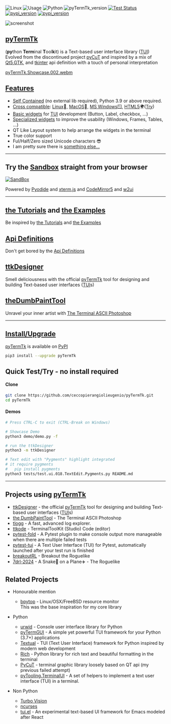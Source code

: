 

![Linux](https://img.shields.io/badge/-Linux-grey?logo=linux)
![Usage](https://img.shields.io/badge/Usage-Terminal%20User%20Interface-yellow)
![Python](https://img.shields.io/badge/Python-v3.8%5E-green?logo=python)
![pyTermTk_version](https://img.shields.io/github/v/tag/ceccopierangiolieugenio/pyTermTk?label=version)
[![Test Status](https://img.shields.io/github/actions/workflow/status/ceccopierangiolieugenio/pyTermTk/testing.yml?branch=main&label=tests)](https://github.com/ceccopierangiolieugenio/pyTermTk/actions?query=workflow%3Atesting)
[![pypi_version](https://img.shields.io/pypi/v/pyTermTk?label=pypi)](https://pypi.org/project/pyTermTk)
[![pypi_version](https://img.shields.io/twitter/follow/Pier95886803?style=social&logo=twitter)](https://twitter.com/hashtag/pyTermTk?src=hashtag_click&f=live)

![screenshot](https://ceccopierangiolieugenio.github.io/binaryRepo/pyTermTk/images/pyTermTk.HERO.800.png)

## [pyTermTk](https://github.com/ceccopierangiolieugenio/pyTermTk)

(**py**thon **Term**inal **T**ool**k**it) is a Text-based user interface library ([TUI](https://en.wikipedia.org/wiki/Text-based_user_interface))
Evolved from the discontinued project [pyCuT](https://github.com/ceccopierangiolieugenio/pyCuT)
and inspired by a mix of [Qt5](https://www.riverbankcomputing.com/static/Docs/PyQt5/),[GTK](https://pygobject.readthedocs.io/en/latest/), and [tkinter](https://docs.python.org/3/library/tkinter.html) api definition with a touch of personal interpretation

[pyTermTk.Showcase.002.webm](https://user-images.githubusercontent.com/8876552/206490679-2bbdc909-c9bc-41c1-9a50-339b06dabecd.webm)

## [Features](https://ceccopierangiolieugenio.github.io/pyTermTk/info/features/index.html)
- [Self Contained](https://ceccopierangiolieugenio.github.io/pyTermTk/info/installing.html) (no external lib required), Python 3.9 or above required.
- [Cross compatible](https://ceccopierangiolieugenio.github.io/pyTermTk/info/features/crosscompatible.html): [Linux](https://en.wikipedia.org/wiki/Linux)🐧, [MacOS](https://en.wikipedia.org/wiki/MacOS)🍎, [MS Windows](https://en.wikipedia.org/wiki/Microsoft_Windows)🪟, [HTML5](https://en.wikipedia.org/wiki/HTML5)🌍([Try](https://ceccopierangiolieugenio.github.io/pyTermTk/sandbox/sandbox.html))
- [Basic widgets](https://ceccopierangiolieugenio.github.io/pyTermTk/info/features/widgets.html#base-widgets) for [TUI](https://en.wikipedia.org/wiki/Text-based_user_interface) development (Button, Label, checkbox, ...)
- [Specialized widgets](https://ceccopierangiolieugenio.github.io/pyTermTk/info/features/widgets.html#specialised-widgets) to improve the usability (Windows, Frames, Tables, ...)
- QT Like Layout system to help arrange the widgets in the terminal
- True color support
- Ful/Half/Zero sized Unicode characters 😎
- I am pretty sure there is [something else...](https://ceccopierangiolieugenio.github.io/pyTermTk/info/features/index.html)

---

## Try the [Sandbox](https://ceccopierangiolieugenio.github.io/pyTermTk/sandbox/sandbox.html) straight from your browser

[![SandBox](https://user-images.githubusercontent.com/8876552/206438915-fdc868b1-32e0-46e8-9e2c-e29f4a7a0e75.png)](https://ceccopierangiolieugenio.github.io/pyTermTk/sandbox/sandbox.html)

Powered by [Pyodide](https://pyodide.org/) and [xterm.js](https://xtermjs.org/) and [CodeMirror5](https://codemirror.net/5/) and [w2ui](https://w2ui.com/)

---

## [the Tutorials](https://github.com/ceccopierangiolieugenio/pyTermTk/tree/main/tutorial) and [the Examples](https://github.com/ceccopierangiolieugenio/pyTermTk/tree/main/tutorial/000-examples.rst)
Be inspired by [the Tutorials](https://github.com/ceccopierangiolieugenio/pyTermTk/tree/main/tutorial) and [the Examples](https://github.com/ceccopierangiolieugenio/pyTermTk/tree/main/tutorial/000-examples.rst)

## [Api Definitions](https://ceccopierangiolieugenio.github.io/pyTermTk/)
Don't get bored by the [Api Definitions](https://ceccopierangiolieugenio.github.io/pyTermTk/)

## [ttkDesigner](https://github.com/ceccopierangiolieugenio/pyTermTk/tree/main/tools/ttkDesigner)
Smell deliciousness with the official [pyTermTk](https://github.com/ceccopierangiolieugenio/pyTermTk) tool for designing and building Text-based user interfaces ([TUI](https://en.wikipedia.org/wiki/Text-based_user_interface)s)

## [theDumbPaintTool](https://github.com/ceccopierangiolieugenio/pyTermTk/tree/main/tools/dumbPaintTool)
Unravel your inner artist with [The Terminal ASCII Photoshop](https://ceccopierangiolieugenio.itch.io/dumb-paint-tool)

---

## [Install/Upgrade](https://ceccopierangiolieugenio.github.io/pyTermTk/info/installing.html)
[pyTermTk](https://github.com/ceccopierangiolieugenio/pyTermTk) is available on [PyPI](https://pypi.org/project/pyTermTk/)
```bash
pip3 install --upgrade pyTermTk
```

## Quick Test/Try - no install required

#### Clone
```bash
git clone https://github.com/ceccopierangiolieugenio/pyTermTk.git
cd pyTermTk
```

#### Demos
```bash
# Press CTRL-C to exit (CTRL-Break on Windows)

# Showcase Demo
python3 demo/demo.py -f

# run the ttkDesigner
python3 -m ttkDesigner

# Text edit with "Pygments" highlight integrated
# it require pygments
#   pip install pygments
python3 tests/test.ui.018.TextEdit.Pygments.py README.md
```

---

## Projects using [pyTermTk](https://github.com/ceccopierangiolieugenio/pyTermTk)
- [ttkDesigner](https://github.com/ceccopierangiolieugenio/pyTermTk/tree/main/tools/ttkDesigner) - the official [pyTermTk](https://github.com/ceccopierangiolieugenio/pyTermTk) tool for designing and building Text-based user interfaces ([TUI](https://en.wikipedia.org/wiki/Text-based_user_interface)s)
- [the DumbPaintTool](https://ceccopierangiolieugenio.itch.io/dumb-paint-tool) - The Terminal ASCII Photoshop
- [tlogg](https://github.com/ceccopierangiolieugenio/tlogg) - A fast, advanced log explorer.
- [ttkode](https://github.com/ceccopierangiolieugenio/ttkode) - TerminalToolKit (Studio) Code (editor)
- [pytest-fold](https://github.com/jeffwright13/pytest-fold) - A Pytest plugin to make console output more manageable when there are multiple failed tests
- [pytest-tui](https://github.com/jeffwright13/pytest-tui) - A Text User Interface (TUI) for Pytest, automatically launched after your test run is finished
- [breakoutRL](https://ceccopierangiolieugenio.itch.io/breakoutrl) - Breakout the Roguelike
- [7drl-2024](https://ceccopierangiolieugenio.itch.io/a-snake-on-a-plane) - A Snake🐍 on a Plane✈️ - The Roguelike

## Related Projects
- Honourable mention
  - [bpytop](https://github.com/aristocratos/bpytop) - Linux/OSX/FreeBSD resource monitor <br>
    This was the base inspiration for my core library

- Python
  - [urwid](https://github.com/urwid/urwid) - Console user interface library for Python
  - [pyTermGUI](https://github.com/bczsalba/pytermgui) - A simple yet powerful TUI framework for your Python (3.7+) applications
  - [Textual](https://github.com/Textualize/textual) - TUI (Text User Interface) framework for Python inspired by modern web development
  - [Rich](https://github.com/Textualize/rich) - Python library for rich text and beautiful formatting in the terminal
  - [PyCuT](https://github.com/ceccopierangiolieugenio/pyCuT) - terminal graphic library loosely based on QT api (my previous failed attempt)
  - [pyTooling.TerminalUI](https://github.com/pyTooling/pyTooling.TerminalUI) - A set of helpers to implement a text user interface (TUI) in a terminal.

- Non Python
  - [Turbo Vision](http://tvision.sourceforge.net)
  - [ncurses](https://en.wikipedia.org/wiki/Ncurses)
  - [tui.el](https://github.com/ebpa/tui.el) - An experimental text-based UI framework for Emacs modeled after React
